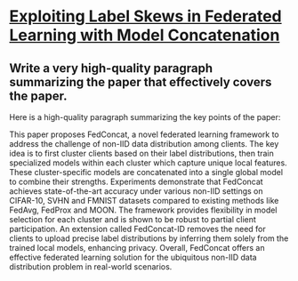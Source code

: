 # [Exploiting Label Skews in Federated Learning with Model Concatenation](https://arxiv.org/abs/2312.06290)

## Write a very high-quality paragraph summarizing the paper that effectively covers the paper.

 Here is a high-quality paragraph summarizing the key points of the paper:

This paper proposes FedConcat, a novel federated learning framework to address the challenge of non-IID data distribution among clients. The key idea is to first cluster clients based on their label distributions, then train specialized models within each cluster which capture unique local features. These cluster-specific models are concatenated into a single global model to combine their strengths. Experiments demonstrate that FedConcat achieves state-of-the-art accuracy under various non-IID settings on CIFAR-10, SVHN and FMNIST datasets compared to existing methods like FedAvg, FedProx and MOON. The framework provides flexibility in model selection for each cluster and is shown to be robust to partial client participation. An extension called FedConcat-ID removes the need for clients to upload precise label distributions by inferring them solely from the trained local models, enhancing privacy. Overall, FedConcat offers an effective federated learning solution for the ubiquitous non-IID data distribution problem in real-world scenarios.
